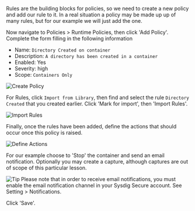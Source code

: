 
Rules are the building blocks for policies, so we need to create a new policy and add our rule to it.  In a real situation a policy may be made up up of many rules, but for our example we will just add the one.

Now navigate to Policies > Runtime Policies, then click 'Add Policy'. Complete the form filling in the following information

 - Name: `Directory Created on container`
 - Description: `A directory has been created in a container`
 - Enabled: Yes
 - Severity: high
 - Scope: `Containers Only`

![Create Policy](/sysdig/courses/secure/secure-policy-editor/assets/image07.png)

For Rules, click `Import from Library`, then find and select the rule `Directory Created` that you created earlier.  Click 'Mark for import', then 'Import Rules'.

![Import Rules](/sysdig/courses/secure/secure-policy-editor/assets/image08.png)

Finally, once the rules have been added, define the actions that should occur once this policy is raised.

![Define Actions](/sysdig/courses/secure/secure-policy-editor/assets/image09.png)

For our example choose to 'Stop' the container and send an email notification.  Optionally you may create a capture, although captures are out of scope of this particular lesson.

![Tip](/sysdig/courses/secure/secure-policy-editor/assets/feature_ligtbulb.png) Please note that in order to receive email notifications, you must enable the email notification channel in your Sysdig Secure account. See Setting > Notifications.

Click 'Save'.
